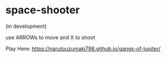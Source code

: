 # space-shooter
(in development) 

use ARROWs to move and X to shoot

Play Here: https://narutouzumaki798.github.io/gangs-of-jupiter/
